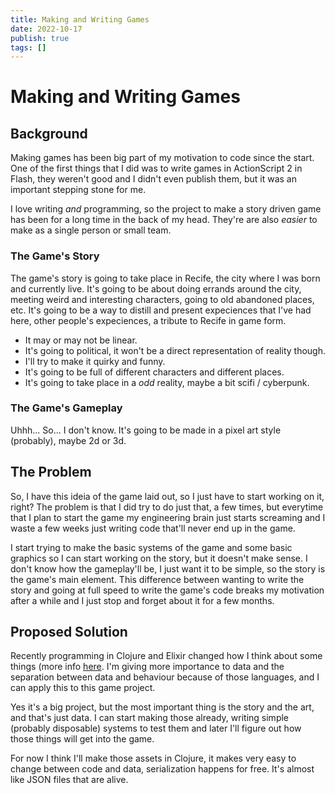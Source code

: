 ```yaml
---
title: Making and Writing Games
date: 2022-10-17
publish: true
tags: []
---
```


# Making and Writing Games


## Background

Making games has been big part of my motivation to code since the start. One of
the first things that I did was to write games in ActionScript 2 in Flash, they
weren't good and I didn't even publish them, but it was an important stepping
stone for me.

I love writing _and_ programming, so the project to make a story driven game
has been for a long time in the back of my head. They're are also _easier_ to
make as a single person or small team.

### The Game's Story

The game's story is going to take place in Recife, the city where I was born
and currently live. It's going to be about doing errands around the city,
meeting weird and interesting characters, going to old abandoned places, etc.
It's going to be a way to distill and present expeciences that I've had here,
other people's expeciences, a tribute to Recife in game form.

- It may or may not be linear.
- It's going to political, it won't be a direct representation of reality
  though.
- I'll try to make it quirky and funny.
- It's going to be full of different characters and different places.
- It's going to take place in a _odd_ reality, maybe a bit scifi / cyberpunk.

### The Game's Gameplay

Uhhh... So... I don't know. It's going to be made in a pixel art style
(probably), maybe 2d or 3d.


## The Problem

So, I have this ideia of the game laid out, so I just have to start working on
it, right? The problem is that I did try to do just that, a few times, but
everytime that I plan to start the game my engineering brain just starts
screaming and I waste a few weeks just writing code that'll never end up in the
game.

I start trying to make the basic systems of the game and some basic graphics so
I can start working on the story, but it doesn't make sense. I don't know how
the gameplay'll be, I just want it to be simple, so the story is the game's
main element. This difference between wanting to write the story and going at
full speed to write the game's code breaks my motivation after a while and I
just stop and forget about it for a few months.


## Proposed Solution


Recently programming in Clojure and Elixir changed how I think about some things (more info [here](https://gbrls.github.io/blog/psychedelic-programming-languages/).
I'm giving more importance to data and the separation between data and
behaviour because of those languages, and I can apply this to this game
project.

Yes it's a big project, but the most important thing is the story and the art,
and that's just data. I can start making those already, writing simple
(probably disposable) systems to test them and later I'll figure out how those
things will get into the game.

For now I think I'll make those assets in Clojure, it makes very easy to change
between code and data, serialization happens for free. It's almost like JSON
files that are alive.

